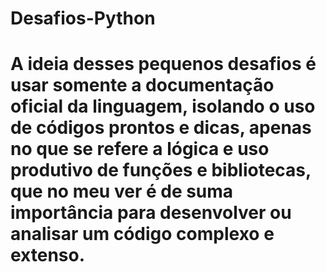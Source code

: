 # Desafios-Python

# A ideia desses pequenos desafios é usar somente a documentação oficial da linguagem, isolando o uso de códigos prontos e dicas, apenas no que se refere a lógica e uso produtivo de funções e bibliotecas, que no meu ver é de suma importância para desenvolver ou analisar um código complexo e extenso.